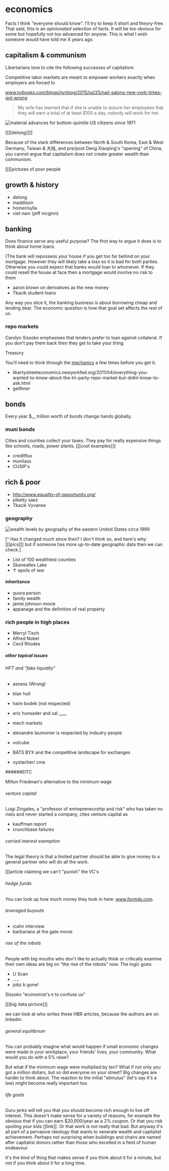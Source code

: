 # economics

Facts I think "everyone should know". I'll try to keep it short and theory-free. That said, this is an _opinionated_ selection of facts. It will be too obvious for some but hopefully not too advanced for anyone. This is what I wish someone would have told me X years ago.



<!-- assemble.io/docs/Markdown.html eventually use this to "include" separate files -->



## capitalism & communism

Libertarians love to cite the following successes of capitalism:




Competitive labor markets are meant to empower workers exactly when employers are forced to 


www.nybooks.com/blogs/nyrblog/2015/jul/25/nail-salons-new-york-times-got-wrong
> My wife has learned that if she is unable to assure her employees that they will earn a total of at least $100 a day, nobody will work for her. 


![material advances for bottom-quintile US citizens since 1971](https://image.slidesharecdn.com/somemoreinterestingnumbersshort-124271641263-phpapp01/95/things-that-make-you-go-hmmmm-2-1024.jpg?cb=1243403192)








[[[[delong]]]]

Because of the stark differences between North & South Korea, East & West Germany, Taiwan & 大陆, and pre/post Deng Xiaoping's "opening" of China, you cannot argue that capitalism does not create greater wealth than communism.

[[[[pictures of poor people




## growth & history

- delong
- maddison
- homer/sylla
- viet nam (jeff mcginn)





## banking

Does finance serve any useful purpose? The first way to argue it does is to think about home loans.



(The bank will repossess your house if you get too far behind on your mortgage. However they will likely take a loss so it is bad for both parties. Otherwise you could expect that banks would loan to whomever. If they could resell the house at face then a mortgage would involve no risk to them

- aaron brown on derivatives as the new money
- Tkacik student loans



Any way you slice it, the banking business is about borrowing cheap and lending dear. The economic question is how that goal set affects the rest of us.




### repo markets

Carolyn Sissoko emphasises that lenders prefer to loan against collateral. If you don't pay them back then they get to take your thing.

Treasury 



You'll need to think through the [mechanics](https://www.youtube.com/watch?v=1olbQ4LyfFA) a few times before you get it.

- libertystreeteconomics.newyorkfed.org/2011/04/everything-you-wanted-to-know-about-the-tri-party-repo-market-but-didnt-know-to-ask.html
- geithner


## bonds

Every year $__ trillion worth of bonds change hands globally.


### muni bonds

Cities and counties collect your taxes. They pay for really expensive things like schools, roads, power plants. [[[cost examples]]]


- creditflux
- munilass
- CUSIP's




## rich & poor




- http://www.equality-of-opportunity.org/
- piketty saez
- Tkacik Vyvanse


### geography

![wealth levels by geography of the eastern United States circa 1999](http://40.media.tumblr.com/tumblr_m9cb7bYGqq1qc38e9o1_r1_1280.png)


[^ Has it changed much since then? I don't think so, and here's why: [[[pics]]] but if someone has more up-to-date geographic data then we can check.]

- List of 100 wealthiest counties
- Skaneatles Lake
- ↑ spoils of war



#### inheritance 

- quora person
- family wealth
- jamie johnson movie
- appanage and the definition of real property


### rich people in high places


- Merryl Tisch 
- Alfred Nobel
- Cecil Rhodes



##### other topical issues




###### HFT and "fake liquidity"

- asness (Wrong)
- blair hull
- haim bodek (not respected)
- eric hunsader and sal ____
- mech markets
- alexandre laumonier is respected by indsutry people
- volcube

- BATS BYX and the competitive landscape for exchanges
- oystacher/ cme



######EITC

Milton Friedman's alternative to the minimum wage 





###### venture capital


Luigi Zingales, a "professor of entrepreneurship and risk" who has taken no risks and never started a company, cites venture capital as 

- kauffman report
- crunchbase failures




###### carried interest exemption

The legal theory is that a limited partner should be able to give money to a general partner who will do all the work.

[[[article claiming we can't "punish" the VC's





###### hedge funds

You can look up how much money they took in here: www.formds.com.



###### leveraged buyouts

- icahn interview
- barbarians at the gate movie





###### rise of the robots

People with big mouths who don't like to actually think or critically examine their own ideas are big on "the rise of the robots" now. The logic goes:

- U Scan
- .....
- jobz b gone!




Sissoko "economist's `K` to confuse us"


[[[big data picture]]]


we can look at who writes these HBR articles, because the authors are on linkedin.












###### general equilibrium

You can probably imagine what would happen if small economic changes were made in your workplace, your friends' lives, your community. What would you do with a 5% raise?

But what if the minimum wage were multiplied by ten? What if not only you got a million dollars, but so did everyone on your street? Big changes are harder to think about. The reaction to the initial "stimulus" (let's say it's a law) might become really important too.





###### life goals

Guru jerks will tell you that you should become rich enough to live off interest. This doesn't make sense for a variety of reasons, for example the obvious that if you can earn $20,000/year as a 2% coupon. Or that you risk spoiling your kids [[link]]. Or that work is not really that bad. But anyway it's all part of a pervasive ideology that wants to venerate wealth and capitalist achievement. Perhaps not surprising when buildings and chairs are named after capitalist donors rather than those who excelled in a field of human endeavour.

It's the kind of thing that makes sense if you think about it for a minute, but not if you think about it for a long time.
